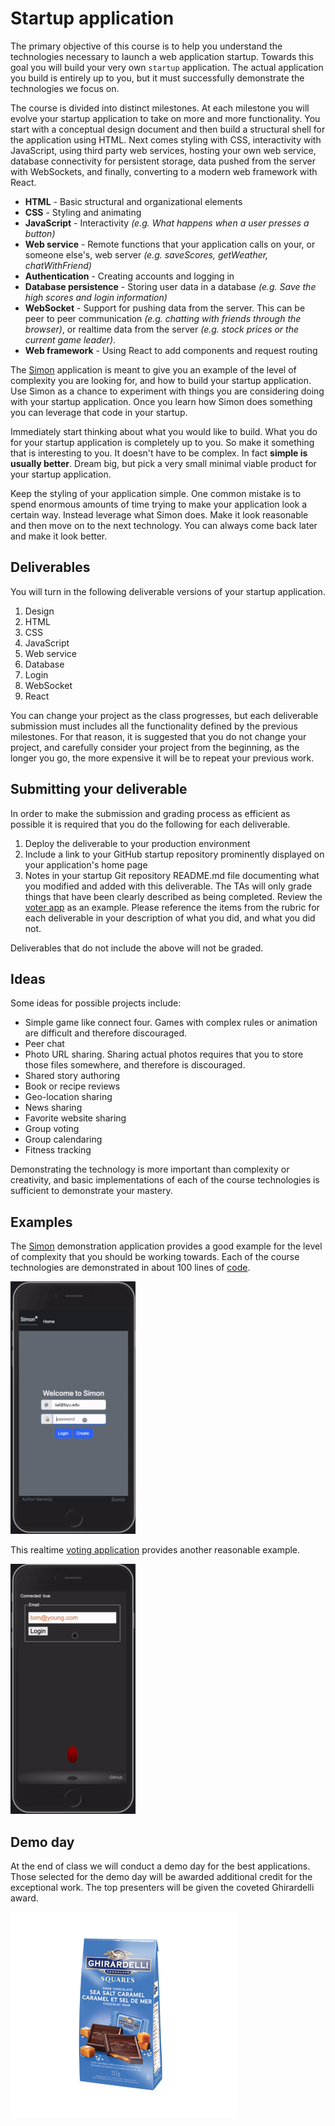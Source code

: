# Startup application

The primary objective of this course is to help you understand the technologies necessary to launch a web application startup. Towards this goal you will build your very own `startup` application. The actual application you build is entirely up to you, but it must successfully demonstrate the technologies we focus on.

The course is divided into distinct milestones. At each milestone you will evolve your startup application to take on more and more functionality. You start with a conceptual design document and then build a structural shell for the application using HTML. Next comes styling with CSS, interactivity with JavaScript, using third party web services, hosting your own web service, database connectivity for persistent storage, data pushed from the server with WebSockets, and finally, converting to a modern web framework with React.

- **HTML** - Basic structural and organizational elements
- **CSS** - Styling and animating
- **JavaScript** - Interactivity _(e.g. What happens when a user presses a button)_
- **Web service** - Remote functions that your application calls on your, or someone else's, web server _(e.g. saveScores, getWeather, chatWithFriend)_
- **Authentication** - Creating accounts and logging in
- **Database persistence** - Storing user data in a database _(e.g. Save the high scores and login information)_
- **WebSocket** - Support for pushing data from the server. This can be peer to peer communication _(e.g. chatting with friends through the browser)_, or realtime data from the server _(e.g. stock prices or the current game leader)_.
- **Web framework** - Using React to add components and request routing

The [Simon](https://simon.cs260.click) application is meant to give you an example of the level of complexity you are looking for, and how to build your startup application. Use Simon as a chance to experiment with things you are considering doing with your startup application. Once you learn how Simon does something you can leverage that code in your startup.

Immediately start thinking about what you would like to build. What you do for your startup application is completely up to you. So make it something that is interesting to you. It doesn't have to be complex. In fact **simple is usually better**. Dream big, but pick a very small minimal viable product for your startup application.

Keep the styling of your application simple. One common mistake is to spend enormous amounts of time trying to make your application look a certain way. Instead leverage what Simon does. Make it look reasonable and then move on to the next technology. You can always come back later and make it look better.

## Deliverables

You will turn in the following deliverable versions of your startup application.

1. Design
1. HTML
1. CSS
1. JavaScript
1. Web service
1. Database
1. Login
1. WebSocket
1. React

You can change your project as the class progresses, but each deliverable submission must includes all the functionality defined by the previous milestones. For that reason, it is suggested that you do not change your project, and carefully consider your project from the beginning, as the longer you go, the more expensive it will be to repeat your previous work.

## Submitting your deliverable

In order to make the submission and grading process as efficient as possible it is required that you do the following for each deliverable.

1. Deploy the deliverable to your production environment
1. Include a link to your GitHub startup repository prominently displayed on your application's home page
1. Notes in your startup Git repository README.md file documenting what you modified and added with this deliverable. The TAs will only grade things that have been clearly described as being completed. Review the [voter app](https://github.com/webprogramming260/startup-example) as an example. Please reference the items from the rubric for each deliverable in your description of what you did, and what you did not.

Deliverables that do not include the above will not be graded.

## Ideas

Some ideas for possible projects include:

- Simple game like connect four. Games with complex rules or animation are difficult and therefore discouraged.
- Peer chat
- Photo URL sharing. Sharing actual photos requires that you to store those files somewhere, and therefore is discouraged.
- Shared story authoring
- Book or recipe reviews
- Geo-location sharing
- News sharing
- Favorite website sharing
- Group voting
- Group calendaring
- Fitness tracking

Demonstrating the technology is more important than complexity or creativity, and basic implementations of each of the course technologies is sufficient to demonstrate your mastery.

## Examples

The [Simon](https://simon.cs260.click) demonstration application provides a good example for the level of complexity that you should be working towards. Each of the course technologies are demonstrated in about 100 lines of [code](https://github.com/webprogramming260/simon-react#readme).

![Simon](simonPlay.gif)

This realtime [voting application](https://startup.cs260.click) provides another reasonable example.

![Voter startup](startupExampleVoter.gif)

## Demo day

At the end of class we will conduct a demo day for the best applications. Those selected for the demo day will be awarded additional credit for the exceptional work. The top presenters will be given the coveted Ghirardelli award.

![Ghiradelli](ghirardelli.png)
